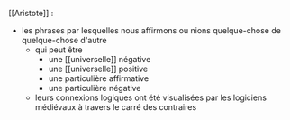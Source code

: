 [[Aristote]] : 
- les phrases par lesquelles nous affirmons ou nions quelque-chose de quelque-chose d'autre
    - qui peut être
      - une [[universelle]] négative
      - une [[universelle]] positive
      - une particulière affirmative
      - une particulière négative
    - leurs connexions logiques ont été visualisées par les logiciens médiévaux à travers le carré des contraires